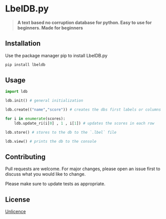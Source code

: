 # LbelDB.py

>**A text based no corruption database for python. Easy to use for beginners. Made for beginners**

## Installation

Use the package manager pip to install LbelDB.py

```bash
pip install lbeldb
```

## Usage

```python
import ldb

ldb.init() # general initialization

ldb.create(("name","score")) # creates the dbs first labels or columns

for i in enumerate(scores):
    ldb.update_ri(i[0] , 1 , i[1]) # updates the scores in each row

ldb.store() # stores to the db to the `.lbel` file

ldb.view() # prints the db to the console
```

## Contributing
Pull requests are welcome. For major changes, please open an issue first to discuss what you would like to change.

Please make sure to update tests as appropriate.

## License
[Unlicence](https://choosealicense.com/licenses/unlicense/)
